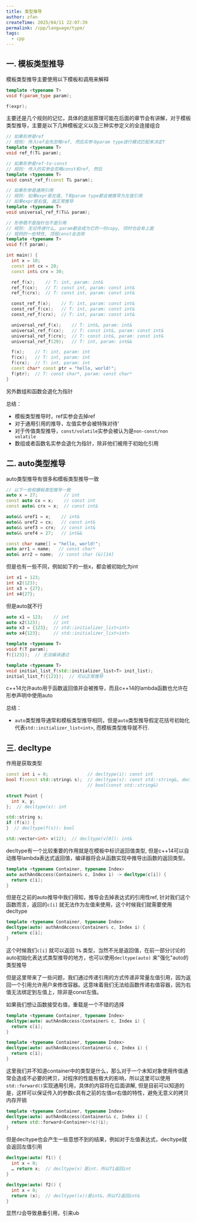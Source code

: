 ```yaml
---
title: 类型推导
author: zfan
createTime: 2025/04/11 22:07:39
permalink: /cpp/language/type/
tags:
  - cpp
---
```


## 一. 模板类型推导

模板类型推导主要使用以下模板和调用来解释

```cpp
template <typename T>
void f(param_type param);

f(expr);
```

主要还是几个规则的记忆，具体的底层原理可能在后面的章节会有讲解，对于模板类型推导，主要是以下几种模板定义以及三种实参定义的全连接组合

```cpp
// 如果形参是ref
// 规则: 传入ref会先忽略ref, 然后实参与param type进行模式匹配来决定T
template <typename T>
void ref_f(T& param);

// 如果形参是ref-to-const
// 规则: 传入的实参会忽略const和ref, 然后
template <typename T>
void const_ref_f(const T& param);

// 如果形参是通用引用
// 规则: 如果expr是左值, T和param type都会被推导为左值引用
// 如果expr是右值, 就正常推导
template <typename T>
void universal_ref_f(T&& param);

// 形参既不是指针也不是引用
// 规则: 无论传递什么, param都会成为它的一份copy, 同时也会有上面
// 规则的一些特性, 顶层const会去除
template <typename T>
void f(T param);

int main() {
  int x = 10;
  const int cx = 20;
  const int& crx = 30;

  ref_f(x);    // T: int, param: int&
  ref_f(cx);   // T: const int, param: const int&
  ref_f(crx);  // T: const int, param: const int&

  const_ref_f(x);    // T: int, param: const int&
  const_ref_f(cx);   // T: int, param: const int&
  const_ref_f(crx);  // T: int, param: const int&

  universal_ref_f(x);    // T: int&, param: int&
  universal_ref_f(cx);   // T: const int&, param: const int&
  universal_ref_f(crx);  // T: const int&, param: const int&
  universal_ref_f(29);   // T: int, param: int&&

  f(x);    // T: int, param: int
  f(cx);   // T: int, param: int
  f(crx);  // T: int, param: int
  const char* const ptr = "hello, world!";
  f(ptr);  // T: const char*, param: const char*
}
```

另外数组和函数会退化为指针

总结：

- 模板类型推导时，ref实参会去掉ref
- 对于通用引用的推导，左值实参会被特殊对待‘
- 对于传值类型推导，`const/volatile`实参会被认为是`non-const/non volatile`
- 数组或者函数名实参会退化为指针，除非他们被用于初始化引用

## 二. auto类型推导

auto类型推导有很多和模板类型推导一致

```cpp
// 以下一些和模板类型推导一致
auto x = 27;          // int
const auto cx = x;    // const int
const auto& crx = x;  // const int&

auto&& uref1 = x;    // int&
auto&& uref2 = cx;   // const int&
auto&& uref3 = crx;  // const int&
auto&& uref4 = 27;   // int&&

const char name[] = "hello, world!";
auto arr1 = name;   // const char*
auto& arr2 = name;  // const char (&)[14]
```

但是也有一些不同，例如如下的一些x，都会被初始化为int

```cpp
int x1 = 123;
int x2(123);
int x3 = {27};
int x4{27};
```

但是auto就不行

```cpp
auto x1 = 123;    // int
auto x2(123);     // int
auto x3 = {123};  // std::initializer_list<int>
auto x4{123};     // std::initializer_list<int>

template <typename T>
void f(T param);
f({123});  // 无法编译通过

template <typename T>
void initial_list_f(std::initializer_list<T> init_list);
initial_list_f({123});  // 可以正常推导
```

c++14允许auto用于函数返回值并会被推导，而且c++14的lambda函数也允许在形参声明中使用auto

总结：

- `auto`类型推导通常和模板类型推导相同，但是`auto`类型推导假定花括号初始化代表`std::initializer_list<int>`, 而模板类型推导就不行.

## 三. decltype

作用是获取类型

```cpp
const int i = 0;               // decltype(i): const int
bool f(const std::string& s);  // decltype(s): const std::string&, decltype(f):
                               // bool(const std::string&)

struct Point {
  int x, y;
};  // decltype(x): int

std::string s;
if (f(s)) {
}  // decltype(f(s)): bool

std::vector<int> v(12);  // decltype(v[0]): int&
```

decltype有一个比较重要的作用就是在模板中标识返回值类型, 但是c++14可以自动推导lambda表达式返回值，编译器将会从函数实现中推导出函数的返回类型。

```cpp
template <typename Container, typename Index>
auto authAndAccess(Container& c, Index i) -> decltype(c[i]) {
  return c[i];
}
```

但是在之前的auto推导中我们得知，推导会去掉表达式的引用性ref, 针对我们这个函数而言，返回的`c[i]` 就无法作为左值来使用，这个时候我们就需要使用decltype

```cpp
template <typename Container, typename Index>
decltype(auto) authAndAccess(Container& c, Index i) {
  return c[i];
}
```

这个时候我们`c[i]` 就可以返回 `T&` 类型，当然不光是返回值，在前一部分讨论的auto初始化表达式类型推导的地方，也可以使用`decltype(auto)` 来"强化"auto的类型推导

但是这里带来了一些问题，我们通过传递引用的方式传递非常量左值引用，因为返回一个引用允许用户来修改容器。这意味着我们无法给函数传递右值容器，因为右值无法绑定到左值上，除非是const左值。

如果我们想让函数接受右值，重载是一个不错的选择

```cpp
template <typename Container, typename Index>
decltype(auto) authAndAccess(Container& c, Index i) {
  return c[i];
}

template <typename Container, typename Index>
decltype(auto) authAndAccess(Container&& c, Index i) {
  return c[i];
}
```

这里我们并不知道container中的类型是什么，那么对于一个未知对象使用传值通常会造成不必要的拷贝，对程序的性能有极大的影响，所以这里可以使用`std::forward()`实现通用引用，具体的内容将在后面讲解, 但是目前可以知道的是，这样可以保证传入的参数c具有之前的左值or右值的特性，避免无意义的拷贝内存开销

```cpp
template <typename Container, typename Index>
decltype(auto) authAndAccess(Container&& c, Index i) {
  return std::forward<Container>(c)(i);
}
```

但是decltype也会产生一些意想不到的结果，例如对于左值表达式，decltype就会返回左值引用

```cpp
decltype(auto) f1() {
  int x = 0;
  … return x;  // decltype(x）是int，所以f1返回int
}

decltype(auto) f2() {
  int x = 0;
  return (x);  // decltype((x))是int&，所以f2返回int&
}
```

显然`f2`会导致悬垂引用，引来ub
